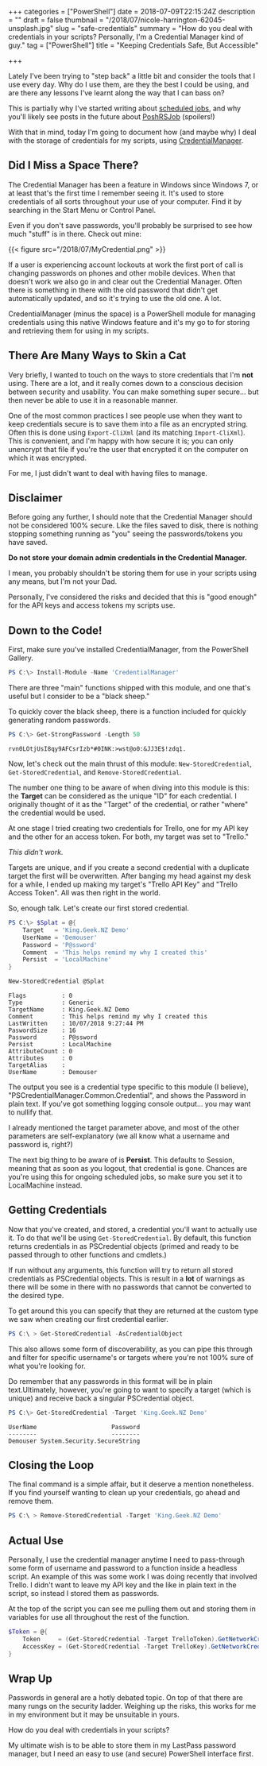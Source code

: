 +++
categories = ["PowerShell"]
date = 2018-07-09T22:15:24Z
description = ""
draft = false
thumbnail = "/2018/07/nicole-harrington-62045-unsplash.jpg"
slug = "safe-credentials"
summary = "How do you deal with credentials in your scripts? Personally, I'm a Credential Manager kind of guy."
tag = ["PowerShell"]
title = "Keeping Credentials Safe, But Accessible"

+++


Lately I've been trying to "step back" a little bit and consider the tools that I use every day. Why do I use them, are they the best I could be using, and are there any lessons I've learnt along the way that I can bass on?

This is partially why I've started writing about [scheduled jobs](https://king.geek.nz/2018/06/18/powershell-orchestration-with-scheduled-jobs-the-start-of-a-series/), and why you'll likely see posts in the future about [PoshRSJob](https://www.powershellgallery.com/packages/PoshRSJob) (spoilers!)

With that in mind, today I'm going to document how (and maybe why) I deal with the storage of credentials for my scripts, using [CredentialManager](https://www.powershellgallery.com/packages/CredentialManager).

## **Did I Miss a Space There?**

The Credential Manager has been a feature in Windows since Windows 7, or at least that's the first time I remember seeing it. It's used to store credentials of all sorts throughout your use of your computer. Find it by searching in the Start Menu or Control Panel.

Even if you don't save passwords, you'll probably be surprised to see how much "stuff" is in there. Check out mine:

{{< figure src="/2018/07/MyCredential.png" >}}

If a user is experiencing account lockouts at work the first port of call is changing passwords on phones and other mobile devices. When that doesn't work we also go in and clear out the Credential Manager. Often there is something in there with the old password that didn't get automatically updated, and so it's trying to use the old one. A lot.

CredentialManager (minus the space) is a PowerShell module for managing credentials using this native Windows feature and it's my go to for storing and retrieving them for using in my scripts.

## **There Are Many Ways to Skin a Cat**

Very briefly, I wanted to touch on the ways to store credentials that I'm **not** using. There are a lot, and it really comes down to a conscious decision between security and usability. You can make something super secure... but then never be able to use it in a reasonable manner.

One of the most common practices I see people use when they want to keep credentials secure is to save them into a file as an encrypted string. Often this is done using `Export-CliXml` (and its matching `Import-CliXml`). This is convenient, and I'm happy with how secure it is; you can only unencrypt that file if you're the user that encrypted it on the computer on which it was encrypted.

For me, I just didn't want to deal with having files to manage.

## **Disclaimer**

Before going any further, I should note that the Credential Manager should not be considered 100% secure. Like the files saved to disk, there is nothing stopping something running as "you" seeing the passwords/tokens you have saved.

**Do not store your domain admin credentials in the Credential Manager.**

I mean, you probably shouldn't be storing them for use in your scripts using any means, but I'm not your Dad.

Personally, I've considered the risks and decided that this is "good enough" for the API keys and access tokens my scripts use.

## **Down to the Code!**

First, make sure you've installed CredentialManager, from the PowerShell Gallery.

```powershell
PS C:\> Install-Module -Name 'CredentialManager'

```

There are three "main" functions shipped with this module, and one that's useful but I consider to be a "black sheep."

To quickly cover the black sheep, there is a function included for quickly generating random passwords.

```powershell
PS C:\> Get-StrongPassword -Length 50

```

```
rvn0LOtjUsI8qy9AFCsrIzb*#0INK:>wst@o0:&JJ3E$!zdq1.

```

Now, let's check out the main thrust of this module: `New-StoredCredential`, `Get-StoredCredential`, and `Remove-StoredCredential`.

The number one thing to be aware of when diving into this module is this: the **Target** can be considered as the unique "ID" for each credential. I originally thought of it as the "Target" of the credential, or rather "where" the credential would be used.

At one stage I tried creating two credentials for Trello, one for my API key and the other for an access token. For both, my target was set to "Trello."

_This didn't work._

Targets are unique, and if you create a second credential with a duplicate target the first will be overwritten. After banging my head against my desk for a while, I ended up making my target's "Trello API Key" and "Trello Access Token". All was then right in the world.

So, enough talk. Let's create our first stored credential.

```powershell
PS C:\> $Splat = @{
    Target   = 'King.Geek.NZ Demo'
    UserName = 'Demouser'
    Password = 'P@ssword'
    Comment  = 'This helps remind my why I created this'
    Persist  = 'LocalMachine'
}

New-StoredCredential @Splat

```

```
Flags          : 0
Type           : Generic
TargetName     : King.Geek.NZ Demo
Comment        : This helps remind my why I created this
LastWritten    : 10/07/2018 9:27:44 PM
PaswordSize    : 16
Password       : P@ssword
Persist        : LocalMachine
AttributeCount : 0
Attributes     : 0
TargetAlias    :
UserName       : Demouser

```

The output you see is a credential type specific to this module (I believe), "PSCredentialManager.Common.Credential", and shows the Password in plain text. If you've got something logging console output... you may want to nullify that.

I already mentioned the target parameter above, and most of the other parameters are self-explanatory (we all know what a username and password is, right?)

The next big thing to be aware of is **Persist**. This defaults to Session, meaning that as soon as you logout, that credential is gone. Chances are you're using this for ongoing scheduled jobs, so make sure you set it to LocalMachine instead.

## **Getting Credentials**

Now that you've created, and stored, a credential you'll want to actually use it. To do that we'll be using `Get-StoredCredential`. By default, this function returns credentials in as PSCredential objects (primed and ready to be passed through to other functions and cmdlets.)

If run without any arguments, this function will try to return all stored credentials as PSCredential objects. This is result in a **lot** of warnings as there will be some in there with no passwords that cannot be converted to the desired type.

To get around this you can specify that they are returned at the custom type we saw when creating our first credential earlier.

```powershell
PS C:\ > Get-StoredCredential -AsCredentialObject

```

This also allows some form of discoverability, as you can pipe this through and filter for specific username's or targets where you're not 100% sure of what you're looking for.

Do remember that any passwords in this format will be in plain text.Ultimately, however, you're going to want to specify a target (which is unique) and receive back a singular PSCredential object.

```powershell
PS C:\> Get-StoredCredential -Target 'King.Geek.NZ Demo'

```

```
UserName                     Password
--------                     --------
Demouser System.Security.SecureString

```

## **Closing the Loop**

The final command is a simple affair, but it deserve a mention nonetheless. If you find yourself wanting to clean up your credentials, go ahead and remove them.

```powershell
PS C:\ > Remove-StoredCredential -Target 'King.Geek.NZ Demo'

```

## **Actual Use**

Personally, I use the credential manager anytime I need to pass-through some form of username and password to a function inside a headless script. An example of this was some work I was doing recently that involved Trello. I didn't want to leave my API key and the like in plain text in the script, so instead I stored them as passwords.

At the top of the script you can see me pulling them out and storing them in variables for use all throughout the rest of the function.

```powershell
$Token = @{
    Token     = (Get-StoredCredential -Target TrelloToken).GetNetworkCredential().Password
    AccessKey = (Get-StoredCredential -Target TrelloKey).GetNetworkCredential().Password
}

```

## **Wrap Up**

Passwords in general are a hotly debated topic. On top of that there are many rungs on the security ladder. Weighing up the risks, this works for me in my environment but it may be unsuitable in yours.

How do you deal with credentials in your scripts?

My ultimate wish is to be able to store them in my LastPass password manager, but I need an easy to use (and secure) PowerShell interface first.

